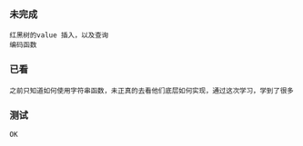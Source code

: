 ### 未完成
    红黑树的value 插入，以及查询
    编码函数
### 已看
    之前只知道如何使用字符串函数，未正真的去看他们底层如何实现，通过这次学习，学到了很多
### 测试
    OK